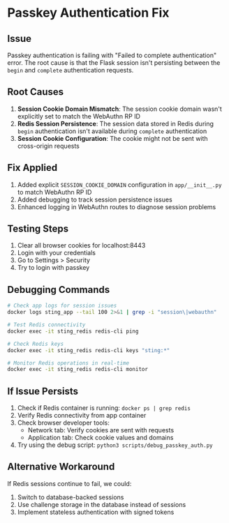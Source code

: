 # Passkey Authentication Fix

## Issue
Passkey authentication is failing with "Failed to complete authentication" error. The root cause is that the Flask session isn't persisting between the `begin` and `complete` authentication requests.

## Root Causes
1. **Session Cookie Domain Mismatch**: The session cookie domain wasn't explicitly set to match the WebAuthn RP ID
2. **Redis Session Persistence**: The session data stored in Redis during `begin` authentication isn't available during `complete` authentication
3. **Session Cookie Configuration**: The cookie might not be sent with cross-origin requests

## Fix Applied
1. Added explicit `SESSION_COOKIE_DOMAIN` configuration in `app/__init__.py` to match WebAuthn RP ID
2. Added debugging to track session persistence issues
3. Enhanced logging in WebAuthn routes to diagnose session problems

## Testing Steps
1. Clear all browser cookies for localhost:8443
2. Login with your credentials
3. Go to Settings > Security
4. Try to login with passkey

## Debugging Commands
```bash
# Check app logs for session issues
docker logs sting_app --tail 100 2>&1 | grep -i "session\|webauthn"

# Test Redis connectivity
docker exec -it sting_redis redis-cli ping

# Check Redis keys
docker exec -it sting_redis redis-cli keys "sting:*"

# Monitor Redis operations in real-time
docker exec -it sting_redis redis-cli monitor
```

## If Issue Persists
1. Check if Redis container is running: `docker ps | grep redis`
2. Verify Redis connectivity from app container
3. Check browser developer tools:
   - Network tab: Verify cookies are sent with requests
   - Application tab: Check cookie values and domains
4. Try using the debug script: `python3 scripts/debug_passkey_auth.py`

## Alternative Workaround
If Redis sessions continue to fail, we could:
1. Switch to database-backed sessions
2. Use challenge storage in the database instead of sessions
3. Implement stateless authentication with signed tokens